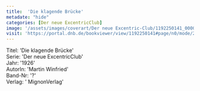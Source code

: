 ```yaml
---
title:  'Die klagende Brücke'
metadate: "hide"
categories: [Der neue ExcentricClub]
image: '/assets/images/coverart/Der neue Excentric-Club/1192250141_00000010.jpg'
visit: 'https://portal.dnb.de/bookviewer/view/1192250141#page/n0/mode/2up'
---
```

Titel: 'Die klagende Brücke' <br>
Serie: 'Der neue ExcentricClub' <br>
Jahr: '1926' <br>
AutorIn: 'Martin Winfried' <br>
Band-Nr: '?' <br>
Verlag: ' MignonVerlag'